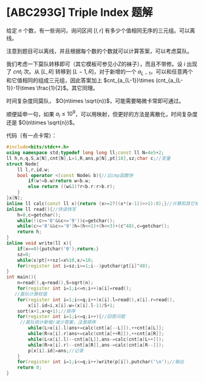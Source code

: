 # [ABC293G] Triple Index 题解

给定 $n$ 个数，有一些询问，询问区间 $[l,r]$ 有多少个值相同无序的三元组。可以离线。

注意到题目可以离线，并且根据每个数的个数就可以计算答案，可以考虑莫队。

我们考虑一下莫队转移即可（其它模板可参见小Z的袜子），而且不带修。设 $i$ 出现了 $cnt_i$ 次。从 $[L,R]$ 转移到 $[L-1,R]$，对于新增的一个 $a_{L-1}$，可以和任意两个和它值相同的组成三元组，因此答案加上 $cnt_{a_{L-1}}\times (cnt_{a_{L-1}}-1)\times \frac{1}{2}$。其它同理。

时间复杂度同莫队， $O(n\times \sqrt{n})$，可能需要略微卡常即可通过。

顺便延申一句，如果 $a_i\le 10^9$，可以用映射，但更好的方法是离散化，时间复杂度还是 $O(n\times \sqrt{n})$。

代码（有一点卡常）：

```cpp
#include<bits/stdc++.h>
using namespace std;typedef long long ll;const ll N=4e5+2;
ll h,n,q,S,a[N],cnt[N],L=1,R,ans,p[N],pt[18],sz;char c;//变量
struct Node{
	ll l,r,id,w;
	bool operator <(const Node& b){//比cmp函数快
		if(w!=b.w)return w<b.w;
		else return ((w&1)?r<b.r:r>b.r);
	}
}x[N];
inline ll calc(const ll x){return (x>=2?((x*(x-1))>>1):0);}//计算和其它相同元素的值
inline ll read(){//快读快写
	h=0,c=getchar();
	while(!(c>='0'&&c<='9'))c=getchar();
	while(c>='0'&&c<='9')h=(h<<1)+(h<<3)+(c^48),c=getchar();
	return h;
}
inline void write(ll x){
	if(x==0){putchar('0');return;}
	sz=0;
	while(x)pt[++sz]=x%10,x/=10;
	for(register int i=sz;i>=1;i--)putchar(pt[i]^48);
}
int main(){
	n=read(),q=read(),S=sqrt(n);
	for(register int i=1;i<=n;i++)a[i]=read();
   //莫队计算权值
	for(register int i=1;i<=q;i++)x[i].l=read(),x[i].r=read(),
		x[i].id=i,x[i].w=(x[i].l-1)/S+1;
	sort(x+1,x+q+1);//排序
	for(register int i=1;i<=q;i++){//回答问题
     //莫队统计新增/减少答案，注意顺序
		while(L>x[i].l)ans+=calc(cnt[a[--L]]),++cnt[a[L]];
		while(R<x[i].r)ans+=calc(cnt[a[++R]]),++cnt[a[R]];
		while(L<x[i].l)--cnt[a[L]],ans-=calc(cnt[a[L++]]);
		while(R>x[i].r)--cnt[a[R]],ans-=calc(cnt[a[R--]]);
		p[x[i].id]=ans;//记录
	}
	for(register int i=1;i<=q;i++)write(p[i]),putchar('\n');//输出
	return 0;
}
```
